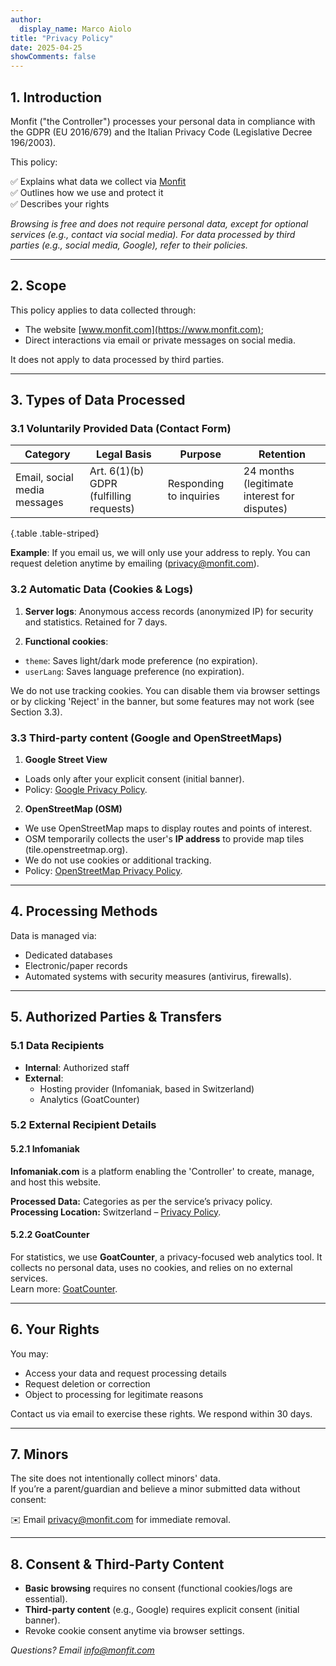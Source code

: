 ```yaml
---
author:
  display_name: Marco Aiolo
title: "Privacy Policy"
date: 2025-04-25
showComments: false
---
```


## 1. Introduction  

Monfit ("the Controller") processes your personal data in compliance with the GDPR (EU 2016/679) and the Italian Privacy Code (Legislative Decree 196/2003).  

This policy:  

✅ Explains what data we collect via [Monfit](https://www.monfit.com)  
✅ Outlines how we use and protect it  
✅ Describes your rights  

*Browsing is free and does not require personal data, except for optional services (e.g., contact via social media). For data processed by third parties (e.g., social media, Google), refer to their policies.*  

---  

## 2. Scope  

This policy applies to data collected through:  
- The website [www.monfit.com](https://www.monfit.com);  
- Direct interactions via email or private messages on social media.  

It does not apply to data processed by third parties.  

---  

## 3. Types of Data Processed  

### 3.1 Voluntarily Provided Data (Contact Form)  

| Category | Legal Basis | Purpose | Retention |  
|-----------|----------------|----------|--------------|  
| Email, social media messages | Art. 6(1)(b) GDPR (fulfilling requests) | Responding to inquiries | 24 months (legitimate interest for disputes) |  
{.table .table-striped}  

**Example**: If you email us, we will only use your address to reply. You can request deletion anytime by emailing (privacy@monfit.com).  

### 3.2 Automatic Data (Cookies & Logs)  

1. **Server logs**: Anonymous access records (anonymized IP) for security and statistics. Retained for 7 days.  

2. **Functional cookies**:  
  * `theme`: Saves light/dark mode preference (no expiration).  
  * `userLang`: Saves language preference (no expiration).  

  We do not use tracking cookies. You can disable them via browser settings or by clicking 'Reject' in the banner, but some features may not work (see Section 3.3).  

### 3.3 Third-party content (Google and OpenStreetMaps)  

1. **Google Street View**  

- Loads only after your explicit consent (initial banner).  
- Policy: [Google Privacy Policy](https://policies.google.com/?hl=en).  

2. **OpenStreetMap (OSM)**  

- We use OpenStreetMap maps to display routes and points of interest.  
- OSM temporarily collects the user's **IP address** to provide map tiles (tile.openstreetmap.org).  
- We do not use cookies or additional tracking.  
- Policy: [OpenStreetMap Privacy Policy](https://wiki.osmfoundation.org/wiki/Privacy_Policy).  

---  

## 4. Processing Methods  

Data is managed via:  
- Dedicated databases  
- Electronic/paper records  
- Automated systems with security measures (antivirus, firewalls).  

---  

## 5. Authorized Parties & Transfers  

### 5.1 Data Recipients  
- **Internal**: Authorized staff  
- **External**:  
  - Hosting provider (Infomaniak, based in Switzerland)  
  - Analytics (GoatCounter)  

### 5.2 External Recipient Details  

#### 5.2.1 Infomaniak  
**Infomaniak.com** is a platform enabling the 'Controller' to create, manage, and host this website.  

**Processed Data:** Categories as per the service’s privacy policy.  
**Processing Location:** Switzerland – [Privacy Policy](https://www.infomaniak.com/en/legal/confidentiality-policy).  

#### 5.2.2 GoatCounter  
For statistics, we use **GoatCounter**, a privacy-focused web analytics tool. It collects no personal data, uses no cookies, and relies on no external services.  
Learn more: [GoatCounter](https://www.goatcounter.com).  

---  

## 6. Your Rights  

You may:  
- Access your data and request processing details  
- Request deletion or correction  
- Object to processing for legitimate reasons  

Contact us via email to exercise these rights. We respond within 30 days.  

---  

## 7. Minors  

The site does not intentionally collect minors' data.  
If you’re a parent/guardian and believe a minor submitted data without consent:  

✉️ Email [privacy@monfit.com](mailto:privacy@monfit.com) for immediate removal.  

---  

## 8. Consent & Third-Party Content  

- **Basic browsing** requires no consent (functional cookies/logs are essential).  
- **Third-party content** (e.g., Google) requires explicit consent (initial banner).  
- Revoke cookie consent anytime via browser settings.  

*Questions? Email info@monfit.com*  
